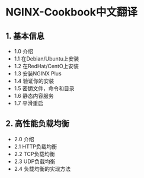 # NGINX-Cookbook中文翻译
## 1. 基本信息
  - 1.0 介绍
  - 1.1 在Debian/Ubuntu上安装
  - 1.2 在RedHat/CentO上安装
  - 1.3 安装NGINX Plus
  - 1.4 验证你的安装
  - 1.5 密钥文件，命令和目录
  - 1.6 静态内容服务
  - 1.7 平滑重启
## 2. 高性能负载均衡
  - 2.0 介绍
  - 2.1 HTTP负载均衡
  - 2.2 TCP负载均衡
  - 2.3 UDP负载均衡
  - 2.4 负载均衡的实现方法
 
